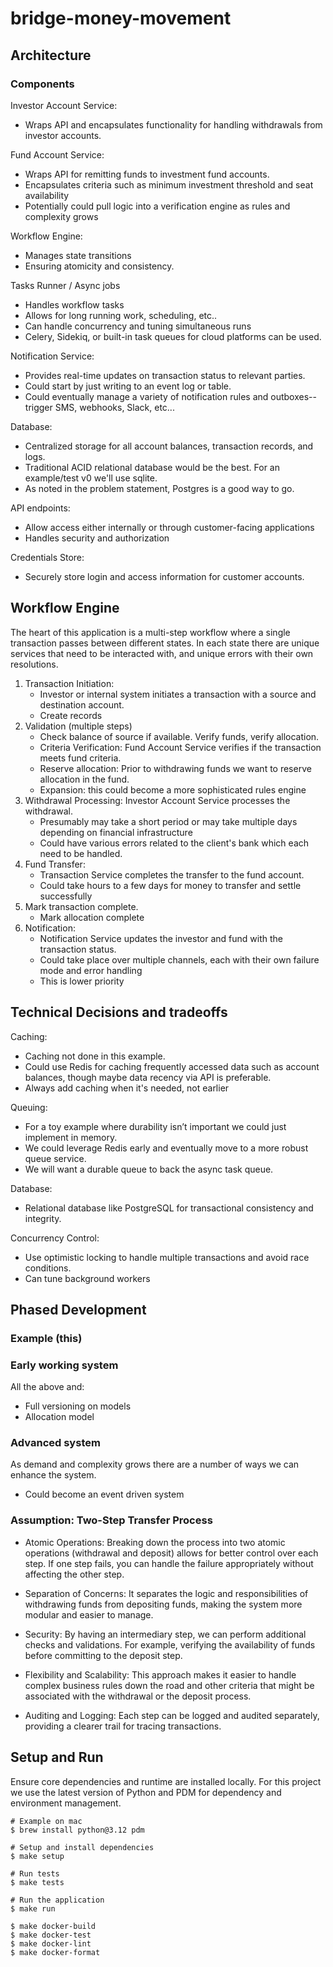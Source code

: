 # bridge-money-movement

## Architecture
### Components
Investor Account Service:
* Wraps API and encapsulates functionality for handling withdrawals from investor accounts.

Fund Account Service: 
* Wraps API for remitting funds to investment fund accounts.
* Encapsulates criteria such as minimum investment threshold and seat availability
* Potentially could pull logic into a verification engine as rules and complexity grows

Workflow Engine:
* Manages state transitions 
* Ensuring atomicity and consistency.

Tasks Runner / Async jobs
* Handles workflow tasks
* Allows for long running work, scheduling, etc..
* Can handle concurrency and tuning simultaneous runs
* Celery, Sidekiq, or built-in task queues for cloud platforms can be used.

Notification Service:
* Provides real-time updates on transaction status to relevant parties.
* Could start by just writing to an event log or table.
* Could eventually manage a variety of notification rules and outboxes--trigger SMS, webhooks, Slack, etc...

Database:
* Centralized storage for all account balances, transaction records, and logs.
* Traditional ACID relational database would be the best. For an example/test v0 we'll use sqlite.
* As noted in the problem statement, Postgres is a good way to go.

API endpoints:
* Allow access either internally or through customer-facing applications
* Handles security and authorization

Credentials Store: 
* Securely store login and access information for customer accounts.


## Workflow Engine

The heart of this application is a multi-step workflow where a single transaction passes between different states.
In each state there are unique services that need to be interacted with, and unique errors with their own resolutions.  

1. Transaction Initiation:
    * Investor or internal system initiates a transaction with a source and destination account.
    * Create records
2. Validation (multiple steps)
    * Check balance of source if available. Verify funds, verify allocation.
    * Criteria Verification: Fund Account Service verifies if the transaction meets fund criteria.
    * Reserve allocation: Prior to withdrawing funds we want to reserve allocation in the fund.
    * Expansion: this could become a more sophisticated rules engine
3. Withdrawal Processing: Investor Account Service processes the withdrawal.
    * Presumably may take a short period or may take multiple days depending on financial infrastructure
    * Could have various errors related to the client's bank which each need to be handled.
4. Fund Transfer:
    * Transaction Service completes the transfer to the fund account.
    * Could take hours to a few days for money to transfer and settle successfully
5. Mark transaction complete.
    * Mark allocation complete
6. Notification: 
    * Notification Service updates the investor and fund with the transaction status.
    * Could take place over multiple channels, each with their own failure mode and error handling
    * This is lower priority

## Technical Decisions and tradeoffs

Caching:
* Caching not done in this example.
* Could use Redis for caching frequently accessed data such as account balances, though maybe data recency via API is preferable.
* Always add caching when it's needed, not earlier

Queuing: 
* For a toy example where durability isn’t important we could just implement in memory.
* We could leverage Redis early and eventually move to a more robust queue service.
* We will want a durable queue to back the async task queue.

Database:
* Relational database like PostgreSQL for transactional consistency and integrity.

Concurrency Control:
* Use optimistic locking to handle multiple transactions and avoid race conditions.
* Can tune background workers

## Phased Development

### Example (this)



### Early working system
All the above and:
* Full versioning on models
* Allocation model

### Advanced system

As demand and complexity grows there are a number of ways we can enhance the system.
* Could become an event driven system


### Assumption: Two-Step Transfer Process
* Atomic Operations: Breaking down the process into two atomic operations (withdrawal and deposit) allows for better control over each step. If one step fails, you can handle the failure appropriately without affecting the other step.

* Separation of Concerns: It separates the logic and responsibilities of withdrawing funds from depositing funds, making the system more modular and easier to manage.

* Security: By having an intermediary step, we can perform additional checks and validations. For example, verifying the availability of funds before committing to the deposit step.

* Flexibility and Scalability: This approach makes it easier to handle complex business rules down the road and other criteria that might be associated with the withdrawal or the deposit process.

* Auditing and Logging: Each step can be logged and audited separately, providing a clearer trail for tracing transactions.

## Setup and Run

Ensure core dependencies and runtime are installed locally.
For this project we use the latest version of Python and PDM for dependency and environment management.

```
# Example on mac
$ brew install python@3.12 pdm
```

```
# Setup and install dependencies
$ make setup

# Run tests
$ make tests

# Run the application
$ make run
```

```
$ make docker-build
$ make docker-test
$ make docker-lint
$ make docker-format
```